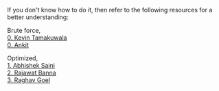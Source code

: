 If you don't know how to do it, then refer to the following resources for a better understanding:

Brute force, <br>
[0. Kevin Tamakuwala](https://github.com/kevintamakuwala/CSES-Solutions/blob/main/Introductory/1069.cpp)
<br>
[0. Ankit](https://github.com/ankitpriyarup/CSES_ProblemSet_Solution/blob/master/1%20Introductory_Problems.md)
<br>

Optimized, <br>
[1. Abhishek Saini](https://github.com/Abhishek-Saini/educational/tree/main/cses/introductory)
<br>
[2. Rajawat Banna](https://rajawatbanna.github.io/rtucoders/solution.html)
<br>
[3. Raghav Goel](https://github.com/itzRaghav14/cses/tree/main/introductory-problems)

